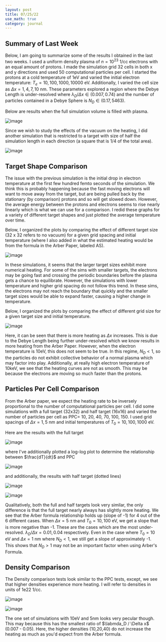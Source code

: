 ```yaml
---
layout: post
title: 07/25/22
use_math: true
category: journal
---
```


## Summary of Last Week
Below, I am going to summarize some of the results I obtained in the last two weeks. I used a uniform density plasma of $n = 10^{23}$ 1/cc electrons with an equal amount of protons. I made the simulation grid 32 cells in both x and y directions and used 50 computational particles per cell. I started the protons at a cold temperature of 1eV and varied the initial electron temperature: $T_e = {10, 100, 1000, 10000}$ eV. Additionally, I varied the cell size as $\Delta x = {1, 4, 7, 10}$ nm. These parameters explored a region where the Debye Length is under-resolved where $\lambda_D / \Delta x \in (0.007, 0.74)$ and the number of particles contained in a Debye Sphere is $N_D \in (0.17, 5463)$. 

Below are results when the full simulation volume is filled with plasma. 

![image](https://user-images.githubusercontent.com/98538788/180853425-391e238a-26d0-470e-b23b-6f216fa2a6d1.png)

Since we wish to study the effects of the vacuum on the heating, I did another simulation that is restricted to a target with size of half the simulation length in each direction (a square that is 1/4 of the total area). 

![image](https://user-images.githubusercontent.com/98538788/180853896-e4ed6268-8ac4-45e2-bba5-b6e2d6df6bba.png)

## Target Shape Comparison
The issue with the previous simulation is the initial drop in electron temperature at the first few hundred femto seconds of the simulation. We think this is probably happening because the fast moving electrons will want to move away from the target, but are being pulled back by the stationary (by comparison) protons and so will get slowed down. However, the average energy between the protons and electrons seems to rise nearly linearly which is what we can use for a comparison. I redid these graphs for a variety of different target shapes and just plotted the average temperature over time. 

Below, I organized the plots by comparing the effect of different target size (32 x 32 refers to no vacuum) for a given grid spacing and initial temperature (where I also added in what the estimated heating would be from the formula in the Arber Paper, labeled AS). 

![image](https://user-images.githubusercontent.com/98538788/181274715-c5618314-b8b5-477a-9d2a-411c388428ac.png)

In these simulations, it seems that the larger target sizes exhibit more numerical heating.  For some of the sims with smaller targets, the electrons may be going fast and crossing the periodic boundaries before the plasma gets a chance to equilibrate.  However, the simulations with lower temperature and higher grid spacing do not follow this trend. In these sims, the electrons may not reach the boundary that quickly and the smaller target sizes would be able to expand faster, causing a higher change in temperature. 

Below, I organized the plots by comparing the effect of different grid size for a given target size and initial temperature. 

![image](https://user-images.githubusercontent.com/98538788/181269256-5a9c945c-ccc9-454e-adcd-3ebb90109819.png)

Here, it can be seen that there is more heating as $\Delta x$ increases. This is due to the Debye Length being further under-resolved which we know results in more heating from the Arber Paper. However, when the electron temperature is 10eV, this does not seem to be true. In this regime, $N_D < 1$, so the particles do not exhibit collective behavior of a normal plasma which may factor into play. Additionally, at really high electron temperature of 10keV, we see that the heating curves are not as smooth. This may be because the electrons are moving so much faster than the protons.

## Particles Per Cell Comparison
From the Arber paper, we expect the heating rate to be inversely proportional to the number of computational particles per cell. I did some simulations with a full target (32x32) and half target (16x16) and varied the number of particles per cell as PPC= 10, 20, 40, 70, 100, 150. I used grid spacings of $\Delta x = {1, 5}$ nm and initial temperatures of $T_0 = {10, 100, 1000}$ eV. 

Here are the results with the full target

![image](https://user-images.githubusercontent.com/98538788/181796353-d78f60a1-fe65-4382-8d1a-ceb8a68d9cc6.png)

where I've additionally plotted a log-log plot to determine the relationship between $\frac{dT}{dt}$ and PPC

![image](https://user-images.githubusercontent.com/98538788/181796650-dfee1aac-25e1-446f-af94-07bc8dfce7ec.png)

and additionally, the results with half target (dotted lines)

![image](https://user-images.githubusercontent.com/98538788/181796413-e3329516-572e-4486-9062-ebbc7cce5d8d.png)

![image](https://user-images.githubusercontent.com/98538788/181796720-dcca423d-5e6c-4efe-a99b-81f78e02d883.png)

Qualitatively, both the full and half targets look very similar, the only difference is that the full target nearly always has slightly more heating. We see that the Arber formula relationship holds up (slope of -1) for 4 out of the 6 different cases. When $\Delta x = 5$ nm and $T_0 = {10, 100}$ eV, we get a slope that is more negative than -1. These are the cases which are the most under-resolved. $\lambda_D / \Delta x = {0.01, 0.04}$ respectively. Even in the case where $T_0 = 10$ eV and $\Delta x = 1$ nm where $N_D < 1$, we still get a slope of approximately -1. This shows that $N_D > 1$ may not be an important factor when using Arber's Formula.

## Density Comparison

The Density comparison tests look similar to the PPC tests, except, we see that higher densities experience more heating. I will refer to densities in units of 1e22 1/cc.

![image](https://user-images.githubusercontent.com/98538788/181814591-66bf2da3-1244-4fe2-929c-c6034adebb80.png)

![image](https://user-images.githubusercontent.com/98538788/181814689-407658b3-8ad4-4e99-b8d2-0e4c97892698.png)

The one set of simulations with 10eV and 5nm looks very pecular though. This may because this has the smallest ratio of $\labmda_D / \Delta x$ (0.007 - 0.05). Here, the higher densities (10,20,40) do not increase the heating as much as you'd expect from the Arber formula.




